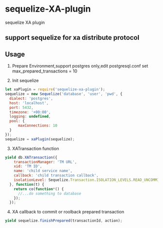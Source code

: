 # sequelize-XA-plugin
sequelize XA plugin

## support sequelize for xa distribute protocol

## Usage

1. Prepare Environment,support postgres only,edit postgresql.conf set max_prepared_transactions = 10

2. Init sequelize
  ```javascript
  let xaPlugin = require('sequelize-xa-plugin');
  sequelize = new Sequelize('database', 'user', 'pwd', {
    dialect: 'postgres',
    host: 'localhost',
    port: 5432,
    timezone: '+00:00',
    logging: undefined,
    pool: {
        maxConnections: 10
    }
  });
  sequelize = xaPlugin(sequelize);
  ```
3. XATransaction function

  ```javascript
  yield db.XATransaction({
      transactionManager: 'TM URL',
      xid: 'TM ID',
      name: 'child service name',
      callback: 'child transaction callback',
      isolationLevel: Sequelize.Transaction.ISOLATION_LEVELS.READ_UNCOMMITTED
    }, function(t) {
      return co(function*() {
        //...do something to database
      });
    });
  ```
4. XA callback to commit or roolback prepared transaction

  ```javascript
  yield sequelize.finishPrepared(transactionId, action);
  ```
